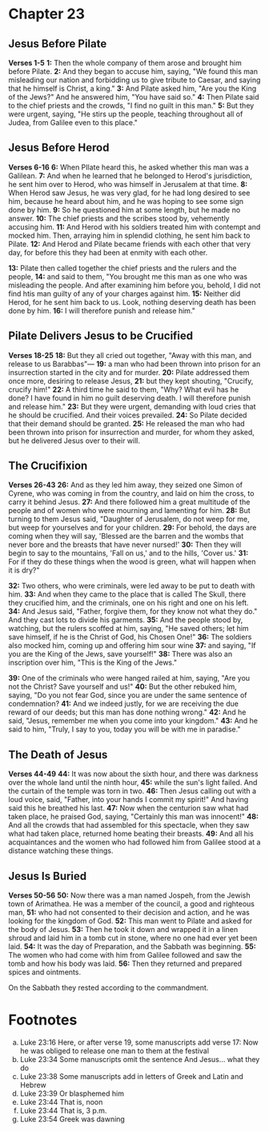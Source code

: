 # Chapter 23
## Jesus Before Pilate
**Verses 1-5**
**1:** Then the whole company of them arose and brought him before Pilate.
**2:** And they began to accuse him, saying, "We found this man misleading our nation and forbidding us to give tribute to Caesar, and saying that he himself is Christ, a king."
**3:** And Pilate asked him, "Are you the King of the Jews?" And he answered him, "You have said so."
**4:** Then Pilate said to the chief priests and the crowds, "I find no guilt in this man." 
**5:** But they were urgent, saying, "He stirs up the people, teaching throughout all of Judea, from Galilee even to this place." 

## Jesus Before Herod
**Verses 6-16**
**6:** When PIlate heard this, he asked whether this man was a Galilean.
**7:** And when he learned that he belonged to Herod's jurisdiction, he sent him over to Herod, who was himself in Jerusalem at that time.
**8:** When Herod saw Jesus, he was very glad, for he had long desired to see him, because he heard about him, and he was hoping to see some sign done by him.
**9:** So he questioned him at some length, but he made no answer.
**10:** The chief priests and the scribes stood by, vehemently accusing him.
**11:** And Herod with his soldiers treated him with contempt and mocked him. Then, arraying him in splendid clothing, he sent him back to Pilate.
**12:** And Herod and Pilate became friends with each other that very day, for before this they had been at enmity with each other.

**13:** Pilate then called together the chief priests and the rulers and the people,
**14:** and said to them, "You brought me this man as one who was misleading the people. And after examining him before you, behold, I did not find htis man guilty of any of your charges against him.
**15:** Neither did Herod, for he sent him back to us. Look, nothing deserving death has been done by him.
**16:** I will therefore punish and release him."

## Pilate Delivers Jesus to be Crucified
**Verses 18-25**
**18:** But they all cried out together, "Away with this man, and release to us Barabbas"—
**19:** a man who had been thrown into prison for an insurrection started in the city and for murder.
**20:** Pilate addressed them once more, desiring to release Jesus,
**21:** but they kept shouting, "Crucify, crucify him!"
**22:** A third time he said to them, "Why? What evil has he done? I have found in him no guilt deserving death. I will therefore punish and release him."
**23:** But they were urgent, demanding with loud cries that he should be crucified. And their voices prevailed.
**24:** So Pilate decided that their demand should be granted.
**25:** He released the man who had been thrown into prison for insurrection and murder, for whom they asked, but he delivered Jesus over to their will.

## The Crucifixion
**Verses 26-43**
**26:** And as they led him away, they seized one Simon of Cyrene, who was coming in from the country, and laid on him the cross, to carry it behind Jesus.
**27:** And there followed him a great multitude of the people and of women who were mourning and lamenting for him.
**28:** But turning to them Jesus said, "Daughter of Jerusalem, do not weep for me, but weep for yourselves and for your children.
**29:** For behold, the days are coming when they will say, 'Blessed are the barren and the wombs that never bore and the breasts that have never nursed!'
**30:** Then they will begin to say to the mountains, 'Fall on us,' and to the hills, 'Cover us.'
**31:** For if they do these things when the wood is green, what will happen when it is dry?"

**32:** Two others, who were criminals, were led away to be put to death with him.
**33:** And when they came to the place that is called The Skull, there they crucified him, and the criminals, one on his right and one on his left.
**34:** And Jesus said, "Father, forgive them, for they know not what they do." And they cast lots to divide his garments.
**35:** And the people stood by, watching, but the rulers scoffed at him, saying, "He saved others; let him save himself, if he is the Christ of God, his Chosen One!"
**36:** The soldiers also mocked him, coming up and offering him sour wine
**37:** and saying, "If you are the King of the Jews, save yourself!"
**38:** There was also an inscription over him, "This is the King of the Jews."

**39:** One of the criminals who were hanged railed at him, saying, "Are you not the Christ? Save yourself and us!"
**40:** But the other rebuked him, saying, "Do you not fear God, since you are under the same sentence of condemnation?
**41:** And we indeed justly, for we are receiving the due reward of our deeds; but this man has done nothing wrong."
**42:** And he said, "Jesus, remember me when you come into your kingdom."
**43:** And he said to him, "Truly, I say to you, today you will be with me in paradise."

## The Death of Jesus
**Verses 44-49**
**44:** It was now about the sixth hour, and there was darkness over the whole land until the ninth hour,
**45:** while the sun's light failed. And the curtain of the temple was torn in two. 
**46:** Then Jesus calling out with a loud voice, said, "Father, into your hands I commit my spirit!" And having said this he breathed his last.
**47:** Now when the centurion saw what had taken place, he praised God, saying, "Certainly this man was innocent!"
**48:** And all the crowds that had assembled for this spectacle, when they saw what had taken place, returned home beating their breasts.
**49:** And all his acquaintances and the women who had followed him from Galilee stood at a distance watching these things.

## Jesus Is Buried
**Verses 50-56**
**50:** Now there was a man named Jospeh, from the Jewish town of Arimathea. He was a member of the council, a good and righteous man,
**51:** who had not consented to their decision and action, and he was looking for the kingdom of God.
**52:** This man went to Pilate and asked for the body of Jesus.
**53:** Then he took it down and wrapped it in a linen shroud and laid him in a tomb cut in stone, where no one had ever yet been laid.
**54:** It was the day of Preparation, and the Sabbath was beginning.
**55:** The women who had come with him from Galilee followed and saw the tomb and how his body was laid.
**56:** Then they returned and prepared spices and ointments.

On the Sabbath they rested according to the commandment.

# Footnotes
<ol type='a'>
	<li>Luke 23:16 Here, or after verse 19, some manuscripts add verse 17: Now he was obliged to release one man to them at the festival</li>
	<li>Luke 23:34 Some manuscripts omit the sentence And Jesus… what they do</li>
	<li>Luke 23:38 Some manuscripts add in letters of Greek and Latin and Hebrew</li>
	<li>Luke 23:39 Or blasphemed him</li>
	<li>Luke 23:44 That is, noon</li>
	<li>Luke 23:44 That is, 3 p.m.</li>
	<li>Luke 23:54 Greek was dawning</li>
</ol>
